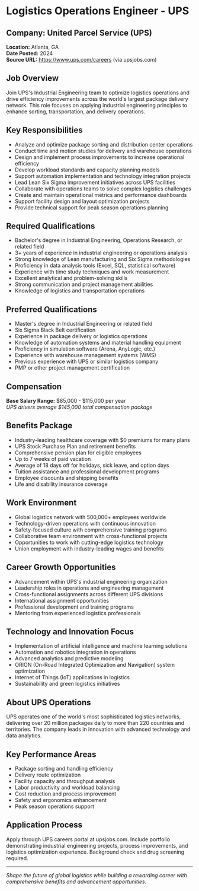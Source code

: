 # Logistics Operations Engineer - UPS

## Company: United Parcel Service (UPS)
**Location:** Atlanta, GA  
**Date Posted:** 2024  
**Source URL:** https://www.ups.com/careers (via upsjobs.com)  

## Job Overview
Join UPS's Industrial Engineering team to optimize logistics operations and drive efficiency improvements across the world's largest package delivery network. This role focuses on applying industrial engineering principles to enhance sorting, transportation, and delivery operations.

## Key Responsibilities
- Analyze and optimize package sorting and distribution center operations
- Conduct time and motion studies for delivery and warehouse operations
- Design and implement process improvements to increase operational efficiency
- Develop workload standards and capacity planning models
- Support automation implementation and technology integration projects
- Lead Lean Six Sigma improvement initiatives across UPS facilities
- Collaborate with operations teams to solve complex logistics challenges
- Create and maintain operational metrics and performance dashboards
- Support facility design and layout optimization projects
- Provide technical support for peak season operations planning

## Required Qualifications
- Bachelor's degree in Industrial Engineering, Operations Research, or related field
- 3+ years of experience in industrial engineering or operations analysis
- Strong knowledge of Lean manufacturing and Six Sigma methodologies
- Proficiency in data analysis tools (Excel, SQL, statistical software)
- Experience with time study techniques and work measurement
- Excellent analytical and problem-solving skills
- Strong communication and project management abilities
- Knowledge of logistics and transportation operations

## Preferred Qualifications
- Master's degree in Industrial Engineering or related field
- Six Sigma Black Belt certification
- Experience in package delivery or logistics operations
- Knowledge of automation systems and material handling equipment
- Proficiency in simulation software (Arena, AnyLogic, etc.)
- Experience with warehouse management systems (WMS)
- Previous experience with UPS or similar logistics company
- PMP or other project management certification

## Compensation
**Base Salary Range:** $85,000 - $115,000 per year  
*UPS drivers average $145,000 total compensation package*

## Benefits Package
- Industry-leading healthcare coverage with $0 premiums for many plans
- UPS Stock Purchase Plan and retirement benefits
- Comprehensive pension plan for eligible employees
- Up to 7 weeks of paid vacation
- Average of 18 days off for holidays, sick leave, and option days
- Tuition assistance and professional development programs
- Employee discounts and shipping benefits
- Life and disability insurance coverage

## Work Environment
- Global logistics network with 500,000+ employees worldwide
- Technology-driven operations with continuous innovation
- Safety-focused culture with comprehensive training programs
- Collaborative team environment with cross-functional projects
- Opportunities to work with cutting-edge logistics technology
- Union employment with industry-leading wages and benefits

## Career Growth Opportunities
- Advancement within UPS's industrial engineering organization
- Leadership roles in operations and engineering management
- Cross-functional assignments across different UPS divisions
- International assignment opportunities
- Professional development and training programs
- Mentoring from experienced logistics professionals

## Technology and Innovation Focus
- Implementation of artificial intelligence and machine learning solutions
- Automation and robotics integration in operations
- Advanced analytics and predictive modeling
- ORION (On-Road Integrated Optimization and Navigation) system optimization
- Internet of Things (IoT) applications in logistics
- Sustainability and green logistics initiatives

## About UPS Operations
UPS operates one of the world's most sophisticated logistics networks, delivering over 20 million packages daily to more than 220 countries and territories. The company leads in innovation with advanced technology and data analytics.

## Key Performance Areas
- Package sorting and handling efficiency
- Delivery route optimization
- Facility capacity and throughput analysis
- Labor productivity and workload balancing
- Cost reduction and process improvement
- Safety and ergonomics enhancement
- Peak season operations support

## Application Process
Apply through UPS careers portal at upsjobs.com. Include portfolio demonstrating industrial engineering projects, process improvements, and logistics optimization experience. Background check and drug screening required.

---
*Shape the future of global logistics while building a rewarding career with comprehensive benefits and advancement opportunities.*